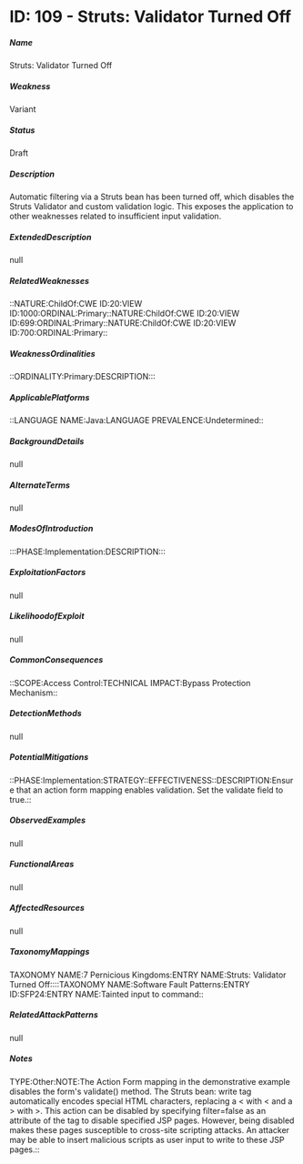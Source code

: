 # ID: 109 - Struts: Validator Turned Off
<h5>Name</h5>Struts: Validator Turned Off
<h5>Weakness</h5>Variant
<h5>Status</h5>Draft
<h5>Description</h5>Automatic filtering via a Struts bean has been turned off, which disables the Struts Validator and custom validation logic. This exposes the application to other weaknesses related to insufficient input validation.
<h5>ExtendedDescription</h5>null
<h5>RelatedWeaknesses</h5>::NATURE:ChildOf:CWE ID:20:VIEW ID:1000:ORDINAL:Primary::NATURE:ChildOf:CWE ID:20:VIEW ID:699:ORDINAL:Primary::NATURE:ChildOf:CWE ID:20:VIEW ID:700:ORDINAL:Primary::
<h5>WeaknessOrdinalities</h5>::ORDINALITY:Primary:DESCRIPTION:::
<h5>ApplicablePlatforms</h5>::LANGUAGE NAME:Java:LANGUAGE PREVALENCE:Undetermined::
<h5>BackgroundDetails</h5>null
<h5>AlternateTerms</h5>null
<h5>ModesOfIntroduction</h5>:::PHASE:Implementation:DESCRIPTION:::
<h5>ExploitationFactors</h5>null
<h5>LikelihoodofExploit</h5>null
<h5>CommonConsequences</h5>::SCOPE:Access Control:TECHNICAL IMPACT:Bypass Protection Mechanism::
<h5>DetectionMethods</h5>null
<h5>PotentialMitigations</h5>::PHASE:Implementation:STRATEGY::EFFECTIVENESS::DESCRIPTION:Ensure that an action form mapping enables validation. Set the validate field to true.::
<h5>ObservedExamples</h5>null
<h5>FunctionalAreas</h5>null
<h5>AffectedResources</h5>null
<h5>TaxonomyMappings</h5>TAXONOMY NAME:7 Pernicious Kingdoms:ENTRY NAME:Struts: Validator Turned Off::::TAXONOMY NAME:Software Fault Patterns:ENTRY ID:SFP24:ENTRY NAME:Tainted input to command::
<h5>RelatedAttackPatterns</h5>null
<h5>Notes</h5>TYPE:Other:NOTE:The Action Form mapping in the demonstrative example disables the form's validate() method. The Struts bean: write tag automatically encodes special HTML characters, replacing a < with &lt; and a > with &gt;. This action can be disabled by specifying filter=false as an attribute of the tag to disable specified JSP pages. However, being disabled makes these pages susceptible to cross-site scripting attacks. An attacker may be able to insert malicious scripts as user input to write to these JSP pages.::

